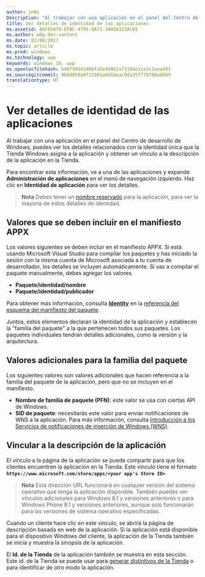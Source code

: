 ```yaml
---
author: jnHs
Description: "Al trabajar con una aplicación en el panel del Centro de desarrollo de Windows, puedes ver los detalles relacionados con la identidad única que la Tienda Windows asigna a la aplicación y obtener un vínculo a la descripción de la aplicación en la Tienda."
title: Ver detalles de identidad de las aplicaciones
ms.assetid: 86F05A79-EFBC-4705-9A71-3A056323AC65
ms.author: wdg-dev-content
ms.date: 02/08/2017
ms.topic: article
ms.prod: windows
ms.technology: uwp
keywords: windows 10, uwp
ms.openlocfilehash: b48f99d4146bfa5e4d9b2af3184e1ce3c1aea491
ms.sourcegitcommit: 909d859a0f11981a8d1beac0da35f779786a6889
translationtype: HT
---
```

# <a name="view-app-identity-details"></a>Ver detalles de identidad de las aplicaciones


Al trabajar con una aplicación en el panel del Centro de desarrollo de Windows, puedes ver los detalles relacionados con la identidad única que la Tienda Windows asigna a la aplicación y obtener un vínculo a la descripción de la aplicación en la Tienda.

Para encontrar esta información, ve a una de las aplicaciones y expande **Administración de aplicaciones** en el menú de navegación izquierdo. Haz clic en **Identidad de aplicación** para ver los detalles.

> **Nota** Debes tener un [nombre reservado](create-your-app-by-reserving-a-name.md) para la aplicación, para ver la mayoría de estos detalles de identidad.

## <a name="values-to-include-in-your-appx-manifest"></a>Valores que se deben incluir en el manifiesto APPX


Los valores siguientes se deben incluir en el manifiesto APPX. Si está usando Microsoft Visual Studio para compilar los paquetes y has iniciado la sesión con la misma cuenta de Microsoft asociada a tu cuenta de desarrollador, los detalles se incluyen automáticamente. Si vas a compilar el paquete manualmente, debes agregar los valores.

-   **Paquete/identidad/nombre**
-   **Paquete/identidad/publicador**

Para obtener más información, consulta [**Identity**](https://msdn.microsoft.com/library/windows/apps/br211441) en la [referencia del esquema del manifiesto del paquete](https://msdn.microsoft.com/library/windows/apps/br211473).

Juntos, estos elementos declaran la identidad de la aplicación y establecen la "familia del paquete" a la que pertenecen todos sus paquetes. Los paquetes individuales tendrán detalles adicionales, como la versión y la arquitectura.

## <a name="additional-values-for-package-family"></a>Valores adicionales para la familia del paquete


Los siguientes valores son valores adicionales que hacen referencia a la familia del paquete de la aplicación, pero que no se incluyen en el manifiesto.

-   **Nombre de familia de paquete (PFN)**: este valor se usa con ciertas API de Windows.
-   **SID de paquete**: necesitarás este valor para enviar notificaciones de WNS a la aplicación. Para más información, consulta [Introducción a los Servicios de notificaciones de inserción de Windows (WNS)](https://msdn.microsoft.com/library/windows/apps/mt187203).

## <a name="link-to-your-apps-listing"></a>Vincular a la descripción de la aplicación

El vínculo a la página de la aplicación se puede compartir para que los clientes encuentren la aplicación en la Tienda. Este vínculo tiene el formato **`https://www.microsoft.com/store/apps/<your app's Store ID>`**.

> **Nota** Esta dirección URL funcionará en cualquier versión del sistema operativo que tenga la aplicación disponible. También puedes ver vínculos adicionales para Windows 8.1 y versiones anteriores o para Windows Phone 8.1 y versiones anteriores, aunque solo funcionarán para las versiones de sistema operativo especificadas.

Cuando un cliente hace clic en este vínculo, se abrirá la página de descripción basada en web de la aplicación. Si la aplicación está disponible para el dispositivo Windows del cliente, la aplicación de la Tienda también se inicia y muestra la sinopsis de la aplicación.

El **Id. de la Tienda** de la aplicación también se muestra en esta sección. Este id. de la Tienda se puede usar para [generar distintivos de la Tienda](http://go.microsoft.com/fwlink/p/?LinkId=534236) o para identificar de otro modo la aplicación.

 

 




